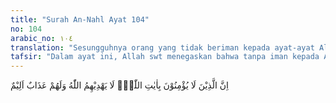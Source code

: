 ```yaml
---
title: "Surah An-Nahl Ayat 104"
no: 104
arabic_no: ١٠٤
translation: "Sesungguhnya orang yang tidak beriman kepada ayat-ayat Allah (Al-Qur'an), Allah tidak akan memberi petunjuk kepada mereka dan mereka akan mendapat azab yang pedih."
tafsir: "Dalam ayat ini, Allah swt menegaskan bahwa tanpa iman kepada Allah swt dan Al-Qur'an sebagai wahyu-Nya, seseorang tidak akan mendapat petunjuk kepada kebenaran hakiki yang melepaskan dia dari azab. Orang-orang yang mengatakan bahwa Al-Qur'an itu buatan manusia atau dongeng-dongeng zaman kuno, tentu jauh dari hidayah Allah, dan tidak akan dapat menemukan jalan kebenaran.\n\nAl-Qur'an yang seharusnya menjadi penuntun ditinggalkannya, sehingga mereka menjadi sesat. Oleh karena itu, mereka mudah terjerumus ke dalam kejahatan sehingga jiwanya menjadi kotor dan tertutup oleh noda-noda dosa. Mereka itu pasti sengsara dan tersiksa di dunia dan di akhirat."
---
```

اِنَّ الَّذِيْنَ لَا يُؤْمِنُوْنَ بِاٰيٰتِ اللّٰهِۙ لَا يَهْدِيْهِمُ اللّٰهُ وَلَهُمْ عَذَابٌ اَلِيْمٌ 